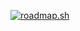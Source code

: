<a href="https://roadmap.sh"><img src="https://api.roadmap.sh/v1-badge/tall/651effa9c80c02e99da33040?variant=dark&roadmaps=full-stack%2Candroid%2Ctypescript%2Cnodejs" alt="roadmap.sh"/></a>
